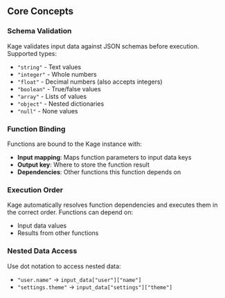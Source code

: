 ## Core Concepts

### Schema Validation

Kage validates input data against JSON schemas before execution. Supported types:

- `"string"` - Text values
- `"integer"` - Whole numbers
- `"float"` - Decimal numbers (also accepts integers)
- `"boolean"` - True/false values
- `"array"` - Lists of values
- `"object"` - Nested dictionaries
- `"null"` - None values

### Function Binding

Functions are bound to the Kage instance with:
- **Input mapping**: Maps function parameters to input data keys
- **Output key**: Where to store the function result
- **Dependencies**: Other functions this function depends on

### Execution Order

Kage automatically resolves function dependencies and executes them in the correct order. Functions can depend on:
- Input data values
- Results from other functions

### Nested Data Access

Use dot notation to access nested data:
- `"user.name"` → `input_data["user"]["name"]`
- `"settings.theme"` → `input_data["settings"]["theme"]`
